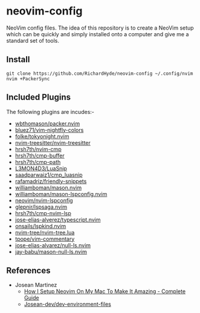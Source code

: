 # neovim-config

NeoVim config files. The idea of this repository is to create a NeoVim setup which can be quickly and simply installed onto a computer and give me a standard set of tools.

## Install

```shell
git clone https://github.com/RichardHyde/neovim-config ~/.config/nvim
nvim +PackerSync
```
## Included Plugins

The following plugins are incudes:-

- [wbthomason/packer.nvim](https://github.com/wbthomason/packer.nvim)
- [bluez71/vim-nightfly-colors](https://github.com/bluz71/vim-nightfly-colors)
- [folke/tokyonight.nvim](https://github.com/folke/tokyonight.nvim)
- [nvim-treesitter/nvim-treesitter](https://github.com/nvim-treesitter/nvim-treesitter)
- [hrsh7th/nvim-cmp](https://github.com/hrsh7th/nvim-cmp)
- [hrsh7th/cmp-buffer](https://github.com/hrsh7th/cmp-buffer)
- [hrsh7th/cmp-path](https://github.com/hrsh7/cmp-path)
- [L3MON4D3/LuaSnip](https://github.com/L3MON4D3/LuaSnip)
- [saadparwaiz1/cmp_luasnip](https://github.com/saadparwaiz1/cmp_luasnip)
- [rafamadriz/friendly-snippets](https://github.com/rafamadriz/friendly-snippets)
- [williamboman/mason.nvim](https://github.com/williamboman/mason.nvim)
- [williamboman/mason-lspconfig.nvim](https://github.com/williamboman/mason-lspconfig.nvim)
- [neovim/nvim-lspconfig](https://github.com/neovim/nvim-lspconfig)
- [glepnir/lspsaga.nvim](https://github.com/glepnir/lspsaga)
- [hrsh7th/cmp-nvim-lsp](https://github.com/hrsh7th/cmp-nvim-lsp)
- [jose-elias-alverez/typescript.nvim](https://github.com/jose-elias-alverez/typescript.nvim)
- [onsails/lspkind.nvim](https://github.com/onsails/lspkind.nvim)
- [nvim-tree/nvim-tree.lua](https://github.com/nvim-tree/nvim-tree.lua)
- [tpope/vim-commentary](https://guthub.com/tpope/vim-commentary)
- [jose-elias-alvarez/null-ls.nvim](https://github.com/jose-elias-alvarez/null-ls.nvim)
- [jay-babu/mason-null-ls.nvim](https://github.com/jay-badu/mason-null-ls.nvim)

## References

- Josean Martinez
  - [How I Setup Neovim On My Mac To Make It Amazing - Complete Guide](https://www.youtube.com/watch?v=vdn_pKJUda8)
  - [Josean-dev/dev-environment-files](https://github.com/josean-dev/dev-environment-files)

